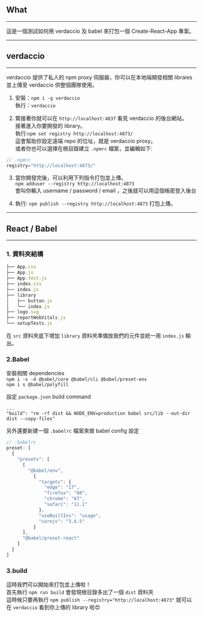 ## What
---
這是一個測試如何用 verdaccio 及 babel 來打包一個 Create-React-App 專案。
___
## verdaccio
---
verdaccio 提供了私人的 npm proxy 伺服器，你可以在本地端開發相關 libraies 並上傳至 verdaccio 供整個團隊使用。

1. 安裝：`npm i -g verdaccio`   
執行：`verdaccio`  

2. 緊接著你就可以在 `http://localhost:4837` 看見 verdaccio 的後台網站。  
接著進入你要開發的 library。  
執行:`npm set registry http://localhost:4873/`  
這會幫助你設定遠端 repo 的位址，就是 verdaccio proxy。  
或者你也可以選擇在根目錄建立 `.npmrc` 檔案，並編輯如下:

```js
// .npmrc
registry="http://localhost:4873/"
```

3. 當你開發完後，可以利用下列指令打包並上傳。  
`npm adduser --registry http://localhost:4873`  
會叫你輸入 username / password / email ，之後就可以用這個帳密登入後台

4. 執行: `npm publish --registry http://localhost:4873` 打包上傳。
___
## React / Babel
---
### 1. 資料夾結構
```js
├── App.css
├── App.js
├── App.test.js
├── index.css
├── index.js
├── library
│   ├── button.js
│   └── index.js
├── logo.svg
├── reportWebVitals.js
└── setupTests.js
```
在 `src` 資料夾底下增加 `library` 資料夾準備放我們的元件並統一用 `index.js` 輸出。
### 2.Babel
安裝相關 dependencies  
`npm i -s -d @babel/core @babel/cli @babel/preset-env`  
`npm i s @babel/polyfill`

設定 `package.json` build command
```js"
...
"build": "rm -rf dist && NODE_ENV=production babel src/lib --out-dir dist --copy-files"
```
另外還要新建一個 `.babelrc` 檔案來做 babel config 設定
```js
// .babelrc
preset: [
  {
    "presets": [
      [
        "@babel/env",
          {
            "targets": {
              "edge": "17",
              "firefox": "60",
              "chrome": "67",
              "safari": "11.1"
            },
            "useBuiltIns": "usage",
            "corejs": "3.6.5"
          }
      ],
      "@babel/preset-react"
    ]
  }
]
```

### 3.build
這時我們可以開始來打包並上傳啦！  
首先執行 `npm run build` 會發現根目錄多出了一個 `dist` 資料夾  
這時候只要再執行 `npm publish --registry="http://localhost:4873"`
就可以在 `verdaccio` 看到你上傳的 library 啦:heart_eyes:
